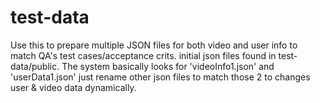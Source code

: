 test-data
=========

Use this to prepare multiple JSON files for both video and user info to match QA's test cases/acceptance crits.  initial json files found in test-data/public.  The system basically looks for 'videoInfo1.json' and 'userData1.json' just rename other json files to match those 2 to changes user & video data dynamically.
